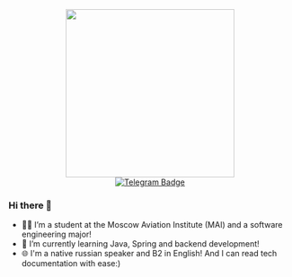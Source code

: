 <div id="header" align="center">
  <img src="https://media4.giphy.com/media/hpXdHPfFI5wTABdDx9/giphy.gif?cid=ecf05e47f8jav7ixk01qsd3v3hzw3v0iw5fec4bc6sndun72&rid=giphy.gif&ct=g" width="300"/>
</div>
<div id="badges" align="center">
  <a href="https://t.me/xentention">
     <img src="https://img.shields.io/badge/Telegram-blue?logo=telegram&color=blue&style=for-the-badge" alt="Telegram Badge"/>
  </a>
</div>

### Hi there 👋
- 👩‍🎓 I’m a student at the Moscow Aviation Institute (MAI) and a software engineering major! 
- 🌱 I’m currently learning Java, Spring and backend development!
- 🌐 I'm a native russian speaker and B2 in English! And I can read tech documentation with ease:)



<!--
**Xentention/Xentention** is a ✨ _special_ ✨ repository because its `README.md` (this file) appears on your GitHub profile.

Here are some ideas to get you started:

- 🔭 I’m currently working on ...
- 🌱 I’m currently learning ...
- 👯 I’m looking to collaborate on ...
- 🤔 I’m looking for help with ...
- 💬 Ask me about ...
- 📫 How to reach me: ...
- 😄 Pronouns: ...
- ⚡ Fun fact: ...
-->
